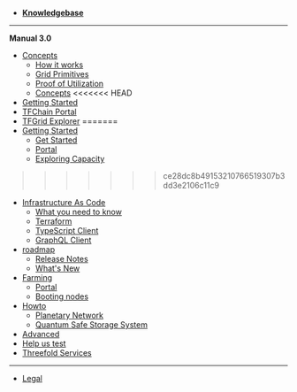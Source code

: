 - [**Knowledgebase**](!@threefold:threefold_home)
-----------
**Manual 3.0**
- [Concepts](manual3_home_new)
    - [How it works](grid3_howitworks)
    - [Grid Primitives](threefold:tfgrid_primitives)
    - [Proof of Utilization](proof_of_utilization_manual)
    - [Concepts](grid3_definitions)
<<<<<<< HEAD
- [Getting Started](tfgrid3_getstarted)
- [TFChain Portal](tfchain_portal_home)
- [TFGrid Explorer](explorer_home)
=======
- [Getting Started](manual3_getstarted_home)
    - [Get Started](@grid3_get_started)
    - [Portal](@grid3_tfchain_init)
    - [Exploring Capacity](@explorer_home)
>>>>>>> ce28dc8b49153210766519307b3dd3e2106c11c9
- [Infrastructure As Code](manual3_iac_home)
    - [What you need to know](@grid3_developer_basics)
    - [Terraform](@grid3_terraform_home)
    - [TypeScript Client](@grid3_javascript_home)
    - [GraphQL Client](@graphql)
- [roadmap](!@threefold_internal:roadmap_product)
  - [Release Notes](releasenotes3)
  - [What's New](grid3_new)
- [Farming](create_farm)
  - [Portal](@grid3_tfchain_init)
  - [Booting nodes](@booting_node)
- [Howto](tfgrid3_howto)
  - [Planetary Network](@grid3_planetary_network)
  - [Quantum Safe Storage System](@threefold:qsss_home)
- [Advanced](advanced)
- [Help us test](@testing_home)
- [Threefold Services](manual3_tfservices)
------------
- [Legal](!@legal:legal_home)


<!-- - [Definitions & Concepts](@threefold:definitions_concepts) -->